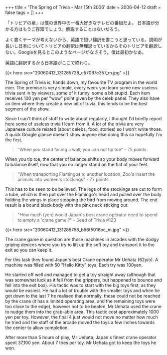 +++
title = 'The Spring of Trivia - Mar 15th 2006'
date = 2006-04-12
draft = false
tags = []
+++

「トリビアの泉」は僕の世界中の一番大好きなテレビの番組だよ。 日本語が分かる方はもうご存知でしょう。解説することはないだろう。

よく書くテーマが考えないから、英語で短い翻訳を書こうと思っている。説明が長いし日本についてトリビアの翻訳は無理思っているからそのトリビアを翻訳しない。Googleを見るとこのようなページがなさそう。僕は最初かなあ。

英語に翻訳するから日本語がここで終わり。

{{< hero src="20060412_131285728_c57097e357_m.jpg" >}}

The Spring of Trivia is, hands down, my favourite TV program in the world ever. 
The premise is very simple, every week you learn some new useless trivia sent in by viewers, some of it funny, 
some a bit stupid. Each item receives 100 yen per "wow" point given by the celeb panel. 
They also have an item where they create a new bit of trivia, this tends to be the best segment of the show.

Since I can't think of stuff to write about regularly, 
I thought I'd briefly report here some of useless trivia I learn from it. 
A lot of the trivia are very Japanese culture related (about celebs, food, stories) 
so I won't write those. 
A quick Google glance doesn't show anyone else doing this so hopefully I'm the first.

> "When you stand facing a wall, you can not tip toe" - 75 points

When you tip toe, the center of balance shifts so your body moves forward to balance itself, now that you no longer stand on the flat of your feet.

> "When transporting Flamingos to another location, Zoo's insert the animals into women's stockings" - 77 points

This has to be seen to be believed. 
The legs of the stockings are cut to form a tube, 
which is then put over the Flamingo's head and pulled over the body holding the wings in 
place stopping the bird from moving around. 
The end result is a bound black body with the pink neck sticking out.

> "How much (yen) would Japan's best crane operator need to spend to empty a 'crane game'?" - Seed of Trivia #123

{{< hero src="20060412_131285756_b56f5016bc_m.jpg" >}}

The crane game in question are those machines in arcades with the dodgy griping devices where you try to lift up the soft toy and transport it to the exit so you can keep it.

For this task they found Japan's best Crane operator Mr Uehata (62y/o).
A machine was filled with 50 "Hello Kitty" toys. Each try was 100yen.

He started off well and managed to get a toy straight away (although that was somewhat luck as it fell from the grippers, but happened to bounce and fell into the exit box). His tactic was to start with the big toys first, as they would be easiest. He had a lot of trouble with the smaller toys and when he got down to the last 7 he realised that normally, these could not be reached by the crane (it has a limited operating area, and the remaining toys were too close to the edge), however not to be beaten, Mr Uehata used the crane to nudge them into the grab-able area. This tactic cost approximately 1000 yen per toy. However, the final 4 just would not move no matter how much he tried and the staff of the arcade moved the toys a few inches towards the center to allow completion.

After more than 5 hours of play, Mr Uehata, Japan's finest crane operator spent 37,100 yen. 
About 7 tries per toy. Mr Uehata got to keep the toys he won.

